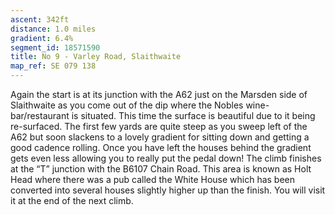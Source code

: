 ```yaml
---
ascent: 342ft
distance: 1.0 miles
gradient: 6.4%
segment_id: 18571590
title: No 9 - Varley Road, Slaithwaite
map_ref: SE 079 138
---
```


Again the start is at its junction with the A62 just on the Marsden side of Slaithwaite as you come out of the dip where the Nobles wine-bar/restaurant is situated. This time the surface is beautiful due to it being re-surfaced. The first few yards are quite steep as you sweep left of the A62 but soon slackens to a lovely gradient for sitting down and getting a good cadence rolling. Once you have left the houses behind the gradient gets even less allowing you to really put the pedal down! The climb finishes at the “T” junction with the B6107 Chain Road. This area is known as Holt Head where there was a pub called the White House which has been converted into several houses slightly higher up than the finish. You will visit it at the end of the next climb.